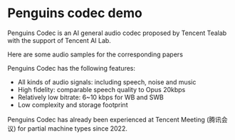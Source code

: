 # Penguins codec demo
Penguins Codec is an AI general audio codec proposed by Tencent Tealab with the support of Tencent AI Lab.

Here are some audio samples for the corresponding papers

Penguins Codec has the following features:
* All kinds of audio signals: including speech, noise and music
* High fidelity: comparable speech quality to Opus 20kbps
* Relatively low bitrate: 6~10 kbps for WB and SWB
* Low complexity and storage footprint

Penguins Codec has already been experienced at Tencent Meeting (腾讯会议) for partial machine types since 2022.
